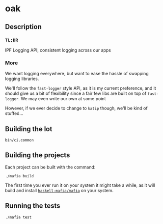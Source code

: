 # oak

## Description

### `TL;DR`

IPF Logging API, consistent logging across our apps

### More

We want logging everywhere, but want to ease the hassle of swapping logging libraries.

We'll follow the `fast-logger` style API, as it is my
current preference, and it should give us a bit of flexibility since a fair few libs are built
on top of `fast-logger`. We may even write our own at some point

However, if we ever decide to change to `katip` though, we'll be kind of stuffed...

## Building the lot

``` shell
bin/ci.common
```

## Building the projects

Each project can be built with the command:

``` shell
./mafia build
```

The first time you ever run it on your system it might take a while, as it will build and install
[`haskell-mafia/mafia`](https://github.com/haskell-mafia/mafia) on your system.

## Running the tests

``` shell
./mafia test
```
